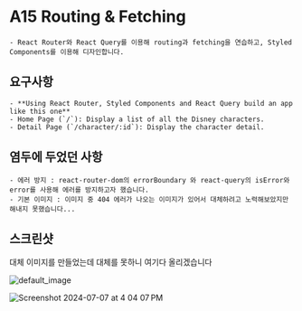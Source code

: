 # A15 Routing & Fetching

    - React Router와 React Query를 이용해 routing과 fetching을 연습하고, Styled Components를 이용해 디자인합니다.

## 요구사항

    - **Using React Router, Styled Components and React Query build an app like this one**
    - Home Page (`/`): Display a list of all the Disney characters.
    - Detail Page (`/character/:id`): Display the character detail.

## 염두에 두었던 사항

    - 에러 방지 : react-router-dom의 errorBoundary 와 react-query의 isError와 error를 사용해 에러를 방지하고자 했습니다.
    - 기본 이미지 : 이미지 중 404 에러가 나오는 이미지가 있어서 대체하려고 노력해보았지만 해내지 못했습니다...

## 스크린샷

대체 이미지를 만들었는데 대체를 못하니 여기다 올리겠습니다

![default_image](https://github.com/Eastynfromeast/a15-routing-fetching/assets/95607479/82744a80-f794-4bab-a23b-85d42113a516)

![Screenshot 2024-07-07 at 4 04 07 PM](https://github.com/Eastynfromeast/a15-routing-fetching/assets/95607479/9614f1a7-a177-4f5c-9d24-57a47f237c77)
